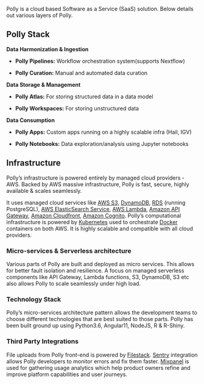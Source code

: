 Polly is a cloud based Software as a Service (SaaS) solution. Below details out various layers of Polly.

## Polly Stack

**Data Harmonization & Ingestion**

  - **Polly Pipelines:** Workflow orchestration system(supports Nextflow)
    
  - **Polly Curation:** Manual and automated data curation

**Data Storage & Management**

  - **Polly Atlas:** For storing structured data in a data model
    
  - **Polly Workspaces:** For storing unstructured data

**Data Consumption**

  - **Polly Apps:** Custom apps running on a highly scalable infra (Hail, IGV)
    
  - **Polly Notebooks:** Data exploration/analysis using Jupyter notebooks



## Infrastructure

Polly’s infrastructure is powered entirely by managed cloud providers - AWS. Backed by AWS massive infrastructure, Polly is fast, secure, highly available & scales seamlessly.

It uses managed cloud services like [AWS S3,](https://aws.amazon.com/s3/ "https://aws.amazon.com/s3/") [DynamoDB](https://aws.amazon.com/dynamodb/ "https://aws.amazon.com/dynamodb/"), [RDS](https://aws.amazon.com/rds/ "https://aws.amazon.com/rds/") (running PostgreSQL), [AWS ElasticSearch Service](https://aws.amazon.com/elasticsearch-service/ "https://aws.amazon.com/elasticsearch-service/"), [AWS Lambda](https://aws.amazon.com/lambda/ "https://aws.amazon.com/lambda/"), [Amazon API Gateway](https://aws.amazon.com/api-gateway/ "https://aws.amazon.com/api-gateway/"), [Amazon Cloudfront](https://aws.amazon.com/cloudfront/ "https://aws.amazon.com/cloudfront/"), [Amazon Cognito](https://aws.amazon.com/cognito/ "https://aws.amazon.com/cognito/"). Polly’s computational infrastructure is powered by [Kubernetes](https://kubernetes.io/ "https://kubernetes.io/") used to orchestrate [Docker](https://www.docker.com/ "https://www.docker.com/") containers on both AWS. It is highly scalable and compatible with all cloud providers.


### Micro-services & Serverless architecture

Various parts of Polly are built and deployed as micro services. This allows for better fault isolation and resilience. A focus on managed serverless components like API Gateway, Lambda functions, S3, DynamoDB, S3 etc also allows Polly to scale seamlessly under high load.

### Technology Stack

Polly’s micro-services architecture pattern allows the development teams to choose different technologies that are best suited to those parts. Polly has been built ground up using Python3.6, Angular11, NodeJS, R & R-Shiny.

### Third Party Integrations

File uploads from Polly front-end is powered by [Filestack](https://www.filestack.com/ "https://www.filestack.com/"). [Sentry](https://sentry.io/welcome/ "https://sentry.io/welcome/") integration allows Polly developers to monitor errors and fix them faster. [Mixpanel](https://mixpanel.com/ "https://mixpanel.com/") is used for gathering usage analytics which help product owners refine and improve platform capabilities and user journeys.
